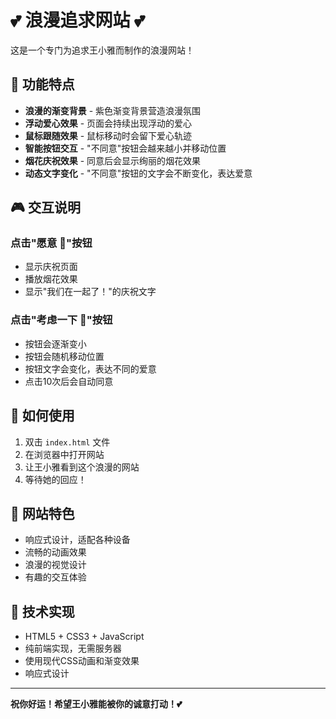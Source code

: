 # 💕 浪漫追求网站 💕

这是一个专门为追求王小雅而制作的浪漫网站！

## 🌟 功能特点

- **浪漫的渐变背景** - 紫色渐变背景营造浪漫氛围
- **浮动爱心效果** - 页面会持续出现浮动的爱心
- **鼠标跟随效果** - 鼠标移动时会留下爱心轨迹
- **智能按钮交互** - "不同意"按钮会越来越小并移动位置
- **烟花庆祝效果** - 同意后会显示绚丽的烟花效果
- **动态文字变化** - "不同意"按钮的文字会不断变化，表达爱意

## 🎮 交互说明

### 点击"愿意 💖"按钮
- 显示庆祝页面
- 播放烟花效果
- 显示"我们在一起了！"的庆祝文字

### 点击"考虑一下 🤔"按钮
- 按钮会逐渐变小
- 按钮会随机移动位置
- 按钮文字会变化，表达不同的爱意
- 点击10次后会自动同意

## 🚀 如何使用

1. 双击 `index.html` 文件
2. 在浏览器中打开网站
3. 让王小雅看到这个浪漫的网站
4. 等待她的回应！

## 💝 网站特色

- 响应式设计，适配各种设备
- 流畅的动画效果
- 浪漫的视觉设计
- 有趣的交互体验

## 🎨 技术实现

- HTML5 + CSS3 + JavaScript
- 纯前端实现，无需服务器
- 使用现代CSS动画和渐变效果
- 响应式设计

---

**祝你好运！希望王小雅能被你的诚意打动！💕** 